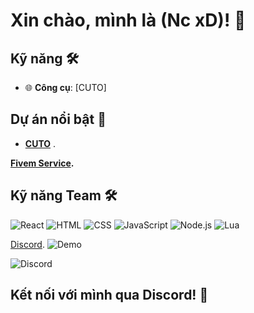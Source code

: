 # Xin chào, mình là (Nc xD)! 👾



## Kỹ năng 🛠️

- 🌐 **Công cụ**: [CUTO]

## Dự án nổi bật 🚀
- **[CUTO](discord.gg/dncdev)** .

**[Fivem Service](https://discord.gg/dncdev).**

## Kỹ năng  Team 🛠️
![React](https://img.shields.io/badge/react-%2320232a.svg?style=for-the-badge&logo=react&logoColor=%2361DAFB)
![HTML](https://img.shields.io/badge/html-%23E34F26.svg?style=for-the-badge&logo=html5&logoColor=white)
![CSS](https://img.shields.io/badge/css-%231572B6.svg?style=for-the-badge&logo=css3&logoColor=white)
![JavaScript](https://img.shields.io/badge/javascript-%23F7DF1E.svg?style=for-the-badge&logo=javascript&logoColor=black)
![Node.js](https://img.shields.io/badge/node.js-%23339933.svg?style=for-the-badge&logo=node.js&logoColor=white)
![Lua](https://img.shields.io/badge/lua-%232C2D72.svg?style=for-the-badge&logo=lua&logoColor=white)

[Discord](https://discord.gg/dncdev).
![Demo](https://img.upanh.tv/2025/05/28/LOGO-NC-3-4-24-1.png)

![Discord](https://img.shields.io/discord/1088802009232199700?label=Discord&style=for-the-badge&logo=discord&color=7289DA)

## Kết nối với mình qua Discord! 💬
